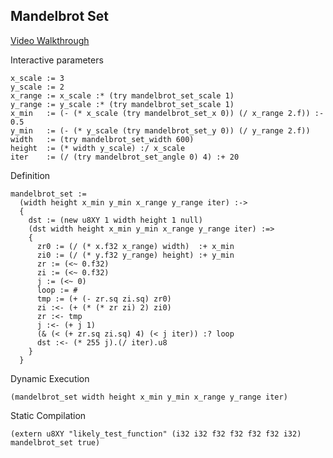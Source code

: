 Mandelbrot Set
--------------
[Video Walkthrough](https://www.youtube.com/watch?v=a_hz8wFACVM)

Interactive parameters

    x_scale := 3
    y_scale := 2
    x_range := x_scale :* (try mandelbrot_set_scale 1)
    y_range := y_scale :* (try mandelbrot_set_scale 1)
    x_min   := (- (* x_scale (try mandelbrot_set_x 0)) (/ x_range 2.f)) :- 0.5
    y_min   := (- (* y_scale (try mandelbrot_set_y 0)) (/ y_range 2.f))
    width   := (try mandelbrot_set_width 600)
    height  := (* width y_scale) :/ x_scale
    iter    := (/ (try mandelbrot_set_angle 0) 4) :+ 20

Definition

    mandelbrot_set :=
      (width height x_min y_min x_range y_range iter) :->
      {
        dst := (new u8XY 1 width height 1 null)
        (dst width height x_min y_min x_range y_range iter) :=>
        {
          zr0 := (/ (* x.f32 x_range) width)  :+ x_min
          zi0 := (/ (* y.f32 y_range) height) :+ y_min
          zr := (<~ 0.f32)
          zi := (<~ 0.f32)
          j := (<~ 0)
          loop := #
          tmp := (+ (- zr.sq zi.sq) zr0)
          zi :<- (+ (* (* zr zi) 2) zi0)
          zr :<- tmp
          j :<- (+ j 1)
          (& (< (+ zr.sq zi.sq) 4) (< j iter)) :? loop
          dst :<- (* 255 j).(/ iter).u8
        }
      }

Dynamic Execution

    (mandelbrot_set width height x_min y_min x_range y_range iter)

Static Compilation

    (extern u8XY "likely_test_function" (i32 i32 f32 f32 f32 f32 i32) mandelbrot_set true)
